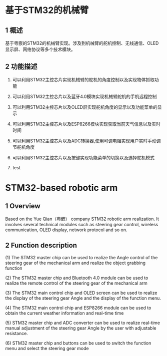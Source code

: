 # 基于STM32的机械臂

## 1 概述

基于粤嵌的STM32的机械臂实现。涉及到机械臂的舵机控制、无线通信、OLED显示屏、网络协议等多个技术模块。

## 2 功能描述

1. 可以利用STM32主控芯片实现机械臂的舵机的角度控制以及实现物体抓取功能

2. 可以利用STM32主控芯片以及蓝牙4.0模块实现机械臂舵机的手机远程控制

3. 可以利用STM32主控芯片以及OLED屏实现舵机角度的显示以及功能菜单的显示

4. 可以利用STM32主控芯片以及ESP8266模块实现获取当前天气信息以及实时时间

5. 可以利用STM32主控芯片以及ADC转换器,使用可调电阻实现用户实时手动调节舵机角度

6. 可以利用STM32主控芯片以及按键实现功能菜单的切换以及选择舵机模式

7. test


# STM32-based robotic arm

## 1 Overview 

Based on the Yue Qian（粤嵌） company STM32 robotic arm realization. It involves several technical modules such as steering gear control, wireless communication, OLED display, network protocol and so on.

## 2 Function description 

(1) The STM32 master chip can be used to realize the Angle control of the steering gear of the mechanical arm and realize the object grabbing function 

(2) The STM32 master chip and Bluetooth 4.0 module can be used to realize the remote control of the steering gear of the mechanical arm 

(3) The STM32 main control chip and OLED screen can be used to realize the display of the steering gear Angle and the display of the function menu. 

(4) The STM32 main control chip and ESP8266 module can be used to obtain the current weather information and real-time time 

(5) STM32 master chip and ADC converter can be used to realize real-time manual adjustment of the steering gear Angle by the user with adjustable resistance. 

(6) STM32 master chip and buttons can be used to switch the function menu and select the steering gear mode
